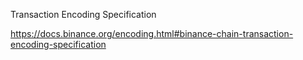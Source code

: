 Transaction Encoding Specification

https://docs.binance.org/encoding.html#binance-chain-transaction-encoding-specification

